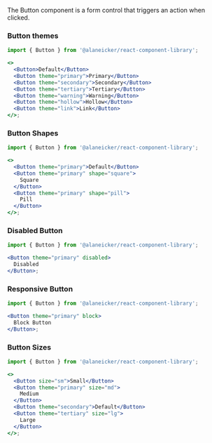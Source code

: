 The Button component is a form control that triggers an action when clicked.

### Button themes

```jsx
import { Button } from '@alaneicker/react-component-library';

<>
  <Button>Default</Button>
  <Button theme="primary">Primary</Button>
  <Button theme="secondary">Secondary</Button>
  <Button theme="tertiary">Tertiary</Button>
  <Button theme="warning">Warning</Button>
  <Button theme="hollow">Hollow</Button>
  <Button theme="link">Link</Button>
</>;
```

### Button Shapes

```jsx
import { Button } from '@alaneicker/react-component-library';

<>
  <Button theme="primary">Default</Button>
  <Button theme="primary" shape="square">
    Square
  </Button>
  <Button theme="primary" shape="pill">
    Pill
  </Button>
</>;
```

### Disabled Button

```jsx
import { Button } from '@alaneicker/react-component-library';

<Button theme="primary" disabled>
  Disabled
</Button>;
```

### Responsive Button

```jsx
import { Button } from '@alaneicker/react-component-library';

<Button theme="primary" block>
  Block Button
</Button>;
```

### Button Sizes

```jsx
import { Button } from '@alaneicker/react-component-library';

<>
  <Button size="sm">Small</Button>
  <Button theme="primary" size="md">
    Medium
  </Button>
  <Button theme="secondary">Default</Button>
  <Button theme="tertiary" size="lg">
    Large
  </Button>
</>;
```
